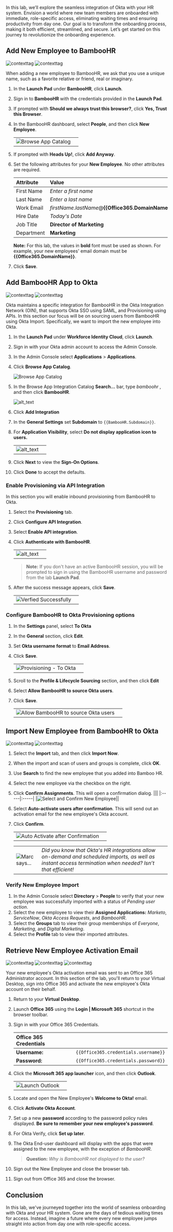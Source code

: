 In this lab, we’ll explore the seamless integration of Okta with your HR system. Envision a world where new team members are onboarded with immediate, role-specific access, eliminating waiting times and ensuring productivity from day one. Our goal is to transform the onboarding process, making it both efficient, streamlined, and secure. Let’s get started on this journey to revolutionize the onboarding experience.

## Add New Employee to BambooHR

![contexttag](images/context-lab.png) ![contexttag](images/persona-bamboo.png)

When adding a new employee to BambooHR, we ask that you use a unique name, such as a  favorite relative or friend, real or imaginary.

1. In the **Launch Pad** under **BambooHR**, click **Launch**.
1. Sign in to **BambooHR** with the credentials provided in the **Launch Pad**.
1. If prompted with **Should we always trust this browser?**, click **Yes, Trust this Browser**.
1. In the BambooHR dashboard, select **People**, and then click **New Employee**.

   |||
     |:-----|:-----|
   |![Browse App Catalog](images/011/app_bamboohr_new_employee_501.png "Browse App Catalog")||

1. If prompted with **Heads Up!**, click **Add Anyway**.

1. Set the following attributes for your **New Employee**.  No other attributes are required.

   |Attribute|Value|
   |:-----|:-----|
   |First Name |*Enter a first name*|
   |Last Name | *Enter a last name*|
   |Work Email |*firstName*.*lastName*@**{{Office365.DomainName}}**|
   |Hire Date |*Today's Date*|*Today's Date*|
   |Job Title | **Director of Marketing**|
   |Department | **Marketing**|

   **Note:** For this lab, the values in **bold** font must be used as shown. For example, your new employees' email domain must be **{{Office365.DomainName}}**.
1. Click **Save**.

## Add BambooHR App to Okta

![contexttag](images/context-lab.png) ![contexttag](images/persona-okta-admin.png)

Okta maintains a specific integration for BambooHR in the Okta Integration Network (OIN), that supports Okta SSO using SAML, and Provisioning using APIs.  In this section our focus will be on sourcing users from BambooHR using Okta Import. Specifically, we want to import the new employee into Okta.

1. In the **Launch Pad** under **Workforce Identity Cloud**, click **Launch**.
1. Sign in with your Okta admin account to access the Admin Console.
1. In the Admin Console select **Applications** > **Applications**.
2. Click **Browse App Catalog**.

   ![Browse App Catalog](images/009/image01.png "Browse App Catalog")

3. In the Browse App Integration Catalog **Search...** bar, type *bamboohr* , and then click **BambooHR**.

   ![alt_text](images/003/image001.png "BambooHR")

4. Click **Add Integration**
5. In the **General Settings** set **Subdomain** to `{{BambooHR.Subdomain}}`.
6. For **Application Visibility**, select **Do not display application icon to users.**

   |||
     |:-----|:-----|
     |![alt_text](images/011/app_bamboohr_general_settings_600.png "General Settings")||

7. Click **Next** to view the **Sign-On Options**.
8. Click **Done** to accept the defaults.

### Enable Provisioning via API Integration

In this section you will enable inbound provisioning from BambooHR to Okta.

1. Select the **Provisioning** tab.
1. Click **Configure API Integration**.
1. Select **Enable API integration**.
1. Click **Authenticate with BambooHR**.

   |||
      |:-----|:-----|
    |![alt_text](images/011/app_bamboohr_provisioning_600.png "Enable Provisioning")||

   > **Note:** If you don't have an active BambooHR session, you will be prompted to sign in using the BambooHR username and password from the lab **Launch Pad**.

5. After the success message appears, click **Save**.

   |||
      |:-----|:-----|
    |![Verfied Successfully](images/011/app_bamboohr_verified_successfully.png "Verfied Successfully")||

### Configure BambooHR to Okta Provisioning options

1. In the **Settings** panel, select **To Okta**
1. In the **General** section, click **Edit**.
3. Set **Okta username format** to **Email Address**.
4. Click **Save**.

   |||
      |:-----|:-----|
    |![Provisioning - To Okta](images/011/app_bamboohr_provisioning_to_okta_600.png "Provisioning - To Okta")||

5. Scroll to  the **Profile & Lifecycle Sourcing** section, and then click **Edit**
6. Select **Allow BambooHR to source Okta users**.
7. Click **Save**.

    |||
      |:-----|:-----|
   |![Allow BambooHR to source Okta users](images/011/app_bamboohr_profile_sourcing_600.png "Allow BambooHR to source Okta users")||

## Import New Employee from BambooHR to Okta

![contexttag](images/context-lab.png) ![contexttag](images/persona-okta-admin.png)

1. Select the **Import** tab, and then click **Import Now**.
1. When the import and scan of users and groups is complete, click **OK**.
2. Use **Search** to find the new employee that you added into Bamboo HR.
3. Select the new employee via the checkbox on the right.
4. Click **Confirm Assignments**. This will open a confirmation dialog.
   |||
      |:-----|:-----|
   |![Select and Confirm New Employee](images/011/app_bamboohr_import_results_600.png "Select and Confirm New Employee")||

5. Select **Auto-activate users after confirmation**. This will send out an activation email for the new employee's Okta account.
6. Click **Confirm**.

   |||
      |:-----|:-----|
   |![Auto Activate after Confirmation](images/011/app_bamboohr_import_confirm_300.png "Auto Activate after Confirmation")||

   |||
   |:-----|:-----|
   |![Marc says...](images/011/marc_r74_100.png "Marc says...")|*Did you know that Okta's HR integrations allow on-demand and scheduled imports, as well as instant access termination when needed? Isn’t that efficient!*|

### Verify New Employee Import

1. In the Admin Console select  **Directory** > **People** to verify that your new employee was successfully imported with a status of *Pending user action*.
2. Select the new employee to view their **Assigned Applications:** *Marketo*, *ServiceNow*, *Okta Access Requests*, and *BambooHR*.
3. Select the **Groups** tab to view their group memberships of *Everyone*, *Marketing*, and *Digital Marketing*.
4. Select the **Profile** tab to view their imported attributes.

## Retrieve New Employee Activation Email

![contexttag](images/context-virtual.png) ![contexttag](images/persona-o365-admin.png) ![contexttag](images/persona-newemployee.png)

 Your new employee's Okta activation email was sent to an Office 365 Administrator account. In this section of the lab, you'll return to your Virtual Desktop, sign into Office 365 and activate the new employee's Okta account on their behalf.

1. Return to your **Virtual Desktop**.
1. Launch **Office 365** using the **Login | Microsoft 365** shortcut in the browser toolbar.
1. Sign in with your Office 365 Credentials.

   |Office 365 Credentials||
    |:-----|:-----|
    |**Username:**|`{{Office365.credentials.username}}`|
    |**Password:**|`{{Office365.credentials.password}}`|

1. Click the **Microsoft 365 app launcher** icon, and then click **Outlook**.

   |||
   |:-----|:-----|
   |![Launch Outlook](images/011/app_o365_outlook_access_240.png "Launch Outlook")||

1. Locate and open the New Employee's **Welcome to Okta!** email.
1. Click **Activate Okta Account**.
1. Set up a new **password** according to the password policy rules displayed.
   **Be sure to remember your new employee's password**.
1. For Okta Verify, click **Set up later**.
1. The Okta End-user dashboard will display with the apps that were assigned to the new employee, with the exception of *BambooHR*.
   >**Question:**  *Why is BambooHR not displayed to the user?*
1. Sign out the New Employee and close the browser tab.
1. Sign out from Office 365 and close the browser.

## Conclusion

In this lab, we've journeyed together into the world of seamless onboarding with Okta and your HR system. Gone are the days of tedious waiting times for access. Instead, imagine a future where every new employee jumps straight into action from day one with role-specific access.
